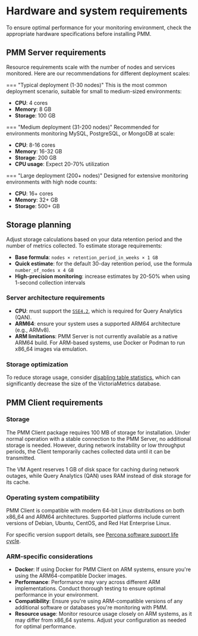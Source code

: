 # Hardware and system requirements
To ensure optimal performance for your monitoring environment, check the appropriate hardware specifications before installing PMM.

## PMM Server requirements
Resource requirements scale with the number of nodes and services monitored. Here are our recommendations for different deployment scales:


=== "Typical deployment (1-30 nodes)"
This is the most common deployment scenario, suitable for small to medium-sized environments:

- **CPU**: 4 cores
- **Memory**: 8 GB  
- **Storage**: 100 GB

=== "Medium deployment (31-200 nodes)"
Recommended for environments monitoring MySQL, PostgreSQL, or MongoDB at scale:

- **CPU**: 8-16 cores
- **Memory**: 16-32 GB
- **Storage**: 200 GB
- **CPU usage**: Expect 20-70% utilization

=== "Large deployment (200+ nodes)"
Designed for extensive monitoring environments with high node counts:

- **CPU**: 16+ cores
- **Memory**: 32+ GB
- **Storage**: 500+ GB

## Storage planning
Adjust storage calculations based on your data retention period and the number of metrics collected. To estimate storage requirements:

- **Base formula**: `nodes × retention_period_in_weeks × 1 GB`
- **Quick estimate**: for the default 30-day retention period, use the formula `number_of_nodes x 4 GB`
- **High-precision monitoring**: increase estimates by 20-50% when using 1-second collection intervals

### Server architecture requirements

- **CPU**: must support the [`SSE4.2`](https://wikipedia.org/wiki/SSE4#SSE4.2), which is required for Query Analytics (QAN).
- **ARM64**: ensure your system uses a supported ARM64 architecture (e.g., ARMv8).
- **ARM limitations**: PMM Server is not currently available as a native ARM64 build. For ARM-based systems, use Docker or Podman to run x86_64 images via emulation.

### Storage optimization

To reduce storage usage, consider [disabling table statistics](../../optimize/disable_table_stats.md), which can significantly decrease the size of the VictoriaMetrics database.

## PMM Client requirements

### Storage

The PMM Client package requires 100 MB of storage for installation. Under normal operation with a stable connection to the PMM Server, no additional storage is needed. However, during network instability or low throughput periods, the Client temporarily caches collected data until it can be transmitted. 

The VM Agent reserves 1 GB of disk space for caching during network outages, while Query Analytics (QAN) uses RAM instead of disk storage for its cache.

### Operating system compatibility

PMM Client is compatible with modern 64-bit Linux distributions on both x86_64 and ARM64 architectures. Supported platforms include current versions of Debian, Ubuntu, CentOS, and Red Hat Enterprise Linux. 

For specific version support details, see [Percona software support life cycle](https://www.percona.com/services/policies/percona-software-support-lifecycle#pt).

### ARM-specific considerations

- **Docker**: If using Docker for PMM Client on ARM systems, ensure you're using the ARM64-compatible Docker images.
- **Performance**: Performance may vary across different ARM implementations. Conduct thorough testing to ensure optimal performance in your environment.
- **Compatibility**: Ensure you're using ARM-compatible versions of any additional software or databases you're monitoring with PMM.
- **Resource usage**: Monitor resource usage closely on ARM systems, as it may differ from x86_64 systems. Adjust your configuration as needed for optimal performance.